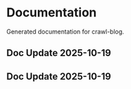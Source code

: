 # Documentation

Generated documentation for crawl-blog.

## Doc Update 2025-10-19

## Doc Update 2025-10-19
